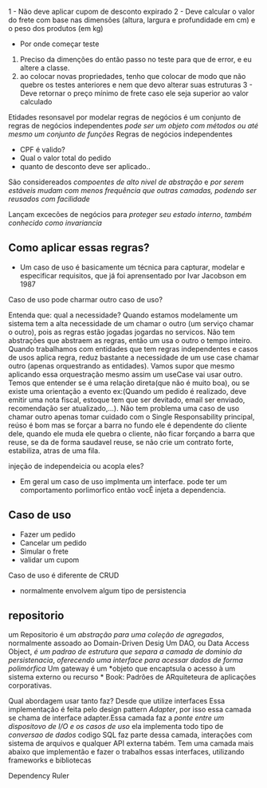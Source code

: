 1 - Não deve aplicar cupom de desconto expirado
2 - Deve calcular o valor do frete com base nas dimensões (altura, largura e profundidade em cm) e o peso dos produtos (em kg)
- Por onde começar teste
1. Preciso da dimenções do então passo no teste para que de error, e eu altere a classe.
2. ao colocar novas propriedades, tenho que colocar de modo que não quebre os testes anteriores e nem que devo alterar suas estruturas
3 - Deve retornar o preço mínimo de frete caso ele seja superior ao valor calculado

Etidades resonsavel por modelar regras de negócios
é um conjunto de regras de negócios independentes _pode ser um objeto com métodos ou até mesmo um conjunto de funções_
Regras de negócios independentes
- CPF é valido?
- Qual o valor total do pedido
- quanto de desconto deve ser aplicado..

São considereados *compoentes de alto nivel de abstração* e _por serem estáveis mudam com menos frequência que outras camadas, podendo ser reusados com facilidade_

Lançam excecões de negócios para *proteger seu estado interno*, _também conhecido como invariancia_

## Como aplicar essas regras?
- Um caso de uso é basicamente um técnica para capturar, modelar e especificar requisitos, que já foi aprensentado por Ivar Jacobson em 1987



Caso de uso pode charmar outro caso de uso?

Entenda que: qual a necessidade?
Quando estamos modelamente um sistema tem a alta necessidade de um chamar o outro (um serviço chamar o outro), pois as regras estão jogadas jogardas no servicos. Não tem abstrações que abstraem as regras, então um usa o outro o tempo inteiro.
Quando trabalhamos com entidades que tem regras independentes e casos de usos aplica regra, reduz bastante a necessidade de um use case chamar outro (apenas orquestrando as entidades). Vamos supor que mesmo aplicando essa orquestração mesmo assim um useCase vai usar outro. Temos que entender se é uma relação direta(que não é muito boa), ou se existe uma orientação a evento ex:(Quando um pedido é realizado, deve emitir uma nota fiscal, estoque tem que ser devitado, email ser enviado, recomendação ser atualizado,...). Não tem problema uma caso de uso chamar outro apenas tomar cuidado com o  Single Responsability principal, reúso é bom mas se forçar a barra no fundo ele é dependente do cliente dele, quando ele muda ele quebra o cliente, não ficar forçando a barra que reuse, se da de forma saudavel reuse, se não crie um contrato forte, estabiliza, atras de uma fila.

injeção de independeicia ou acopla eles?
- Em geral um caso de uso implmenta um interface. pode ter um comportamento porlimorfico então vocÊ injeta a dependencia. 


## Caso de uso
- Fazer um pedido
- Cancelar um pedido
- Simular o frete
- validar um cupom 

Caso de uso é diferente de CRUD
- normalmente envolvem algum tipo de persistencia



## repositorio
um Repositorio é um *abstração para uma coleção de agregados*, normalmente assoado ao Domain-Driven Desig
Um DAO, ou Data Access Object, *é um padrao de estrutura que separa a camada de dominio da persistenacia*, _oferecendo uma interface para acessar dados de forma polimórfica_
Um gateway é um *objeto que encaptsula o acesso à um sistema externo ou recurso *
Book: Padrões de ARquiteteura de aplicações corporativas.

Qual abordagem usar tanto faz? Desde que utilize interfaces
Essa implementação é feita pelo design pattern *Adapter*, por isso essa camada se chama de interface adapter.Essa camada faz a *ponte* _entre um dispositovo de I/O e os casos de uso_ ela implementa todo tipo de *conversao de dados* codigo SQL faz parte dessa camada, interações com sistema de arquivos e qualquer API externa tabém. Tem uma camada mais abaixo que implementão e fazer o trabalhos essas interfaces, utilizando frameworks e bibliotecas 

Dependency Ruler
 
